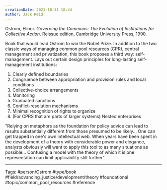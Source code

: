 ```yaml
---
creationDate: 2021-10-31 18:44
author: Jack Reid
---
```


Ostrom, Elinor. *Governing the Commons: The Evolution of Institutions for Collective Action*. Reissue edition, Cambridge University Press, 1990.

 Book that would lead Ostrom to win the Nobel Prize. In addition to the two classic ways of managing common pool resources (CPR), central management and privatization, this book proposes a third way: self-management. Lays out certain design principles for long-lasting self-management institutions:
 
 1. Clearly defined boundaries
2. Congruence between appropriation and provision rules and local conditions
3. Collective-choice arrangements
4. Monitoring
5. Graduated sanctions
6. Conflict-resolution mechanisms
7. Minimal recognition of rights to organize
8. (For CPRS that are parts of larger systems) Nested enterprises


"Relying on metaphors as the foundation for policy advice can lead to results substantially different from those presumed to be likely... One can get trapped in one's own intellectual web. When years have been spent in the development of a theory with considerable power and elegance, analysts obviously will want to apply this tool to as many situations as possible... Confusing a model with the theory of which it is one representation can limit applicability still further"


---
Tags:
#person/Ostrom
#type/book
#field/advancing_justice/development/theory
#foundational
#topic/common_pool_resources
#reference
